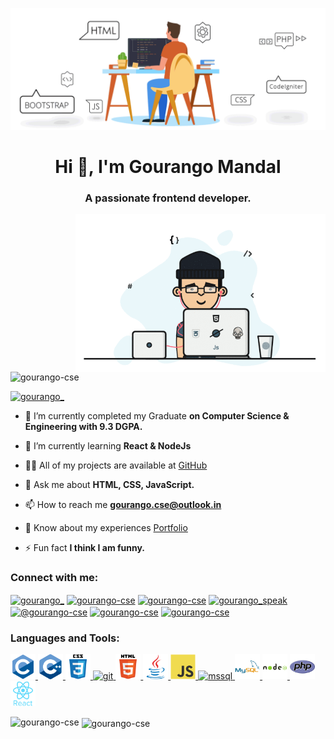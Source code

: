 ![Logo](https://github.com/gourango-cse/gourango-cse/blob/4f78d7654f15c0c653c0e9b81e50d3f6ca3b5739/banner.gif)
<h1 align="center">Hi 👋, I'm Gourango Mandal</h1>
<h3 align="center">A passionate frontend developer.</h3>
<img align="right" alt="Coding" Width="400" src="coding.gif">

<p align="left"> <img src="https://komarev.com/ghpvc/?username=gourango-cse&label=Profile%20views&color=0e75b6&style=flat" alt="gourango-cse" /> </p>

<p align="left"> <a href="https://twitter.com/gourango_" target="blank"><img src="https://img.shields.io/twitter/follow/gourango_?logo=twitter&style=for-the-badge" alt="gourango_" /></a> </p>

- 🔭 I’m currently completed my Graduate **on Computer Science & Engineering with 9.3 DGPA.**

- 🌱 I’m currently learning **React & NodeJs**

- 👨‍💻 All of my projects are available at [GitHub](https://github.com/gourango-cse/)

- 💬 Ask me about **HTML, CSS, JavaScript.**

- 📫 How to reach me **gourango.cse@outlook.in**

- 📄 Know about my experiences [Portfolio](https://gourango-cse.github.io/myresume/)

- ⚡ Fun fact **I think I am funny.**

<h3 align="left">Connect with me:</h3>
<p align="left">
<a href="https://twitter.com/gourango_" target="blank"><img align="center" src="https://raw.githubusercontent.com/rahuldkjain/github-profile-readme-generator/master/src/images/icons/Social/twitter.svg" alt="gourango_" height="30" width="40" /></a>
<a href="https://linkedin.com/in/gourango-cse" target="blank"><img align="center" src="https://raw.githubusercontent.com/rahuldkjain/github-profile-readme-generator/master/src/images/icons/Social/linked-in-alt.svg" alt="gourango-cse" height="30" width="40" /></a>
<a href="https://codesandbox.com/gourango-cse" target="blank"><img align="center" src="https://raw.githubusercontent.com/rahuldkjain/github-profile-readme-generator/master/src/images/icons/Social/codesandbox.svg" alt="gourango-cse" height="30" width="40" /></a>
<a href="https://instagram.com/gourango_speak" target="blank"><img align="center" src="https://raw.githubusercontent.com/rahuldkjain/github-profile-readme-generator/master/src/images/icons/Social/instagram.svg" alt="gourango_speak" height="30" width="40" /></a>
<a href="https://medium.com/@gourango-cse" target="blank"><img align="center" src="https://raw.githubusercontent.com/rahuldkjain/github-profile-readme-generator/master/src/images/icons/Social/medium.svg" alt="@gourango-cse" height="30" width="40" /></a>
<a href="https://www.hackerrank.com/gourango-cse" target="blank"><img align="center" src="https://raw.githubusercontent.com/rahuldkjain/github-profile-readme-generator/master/src/images/icons/Social/hackerrank.svg" alt="gourango-cse" height="30" width="40" /></a>
<a href="https://www.leetcode.com/gourango-cse" target="blank"><img align="center" src="https://raw.githubusercontent.com/rahuldkjain/github-profile-readme-generator/master/src/images/icons/Social/leet-code.svg" alt="gourango-cse" height="30" width="40" /></a>
</p>

<h3 align="left">Languages and Tools:</h3>
<p align="left"> <a href="https://www.cprogramming.com/" target="_blank" rel="noreferrer"> <img src="https://raw.githubusercontent.com/devicons/devicon/master/icons/c/c-original.svg" alt="c" width="40" height="40"/> </a> <a href="https://www.w3schools.com/cpp/" target="_blank" rel="noreferrer"> <img src="https://raw.githubusercontent.com/devicons/devicon/master/icons/cplusplus/cplusplus-original.svg" alt="cplusplus" width="40" height="40"/> </a> <a href="https://www.w3schools.com/css/" target="_blank" rel="noreferrer"> <img src="https://raw.githubusercontent.com/devicons/devicon/master/icons/css3/css3-original-wordmark.svg" alt="css3" width="40" height="40"/> </a> <a href="https://git-scm.com/" target="_blank" rel="noreferrer"> <img src="https://www.vectorlogo.zone/logos/git-scm/git-scm-icon.svg" alt="git" width="40" height="40"/> </a> <a href="https://www.w3.org/html/" target="_blank" rel="noreferrer"> <img src="https://raw.githubusercontent.com/devicons/devicon/master/icons/html5/html5-original-wordmark.svg" alt="html5" width="40" height="40"/> </a> <a href="https://www.java.com" target="_blank" rel="noreferrer"> <img src="https://raw.githubusercontent.com/devicons/devicon/master/icons/java/java-original.svg" alt="java" width="40" height="40"/> </a> <a href="https://developer.mozilla.org/en-US/docs/Web/JavaScript" target="_blank" rel="noreferrer"> <img src="https://raw.githubusercontent.com/devicons/devicon/master/icons/javascript/javascript-original.svg" alt="javascript" width="40" height="40"/> </a> <a href="https://www.microsoft.com/en-us/sql-server" target="_blank" rel="noreferrer"> <img src="https://www.svgrepo.com/show/303229/microsoft-sql-server-logo.svg" alt="mssql" width="40" height="40"/> </a> <a href="https://www.mysql.com/" target="_blank" rel="noreferrer"> <img src="https://raw.githubusercontent.com/devicons/devicon/master/icons/mysql/mysql-original-wordmark.svg" alt="mysql" width="40" height="40"/> </a> <a href="https://nodejs.org" target="_blank" rel="noreferrer"> <img src="https://raw.githubusercontent.com/devicons/devicon/master/icons/nodejs/nodejs-original-wordmark.svg" alt="nodejs" width="40" height="40"/> </a> <a href="https://www.php.net" target="_blank" rel="noreferrer"> <img src="https://raw.githubusercontent.com/devicons/devicon/master/icons/php/php-original.svg" alt="php" width="40" height="40"/> </a> <a href="https://reactjs.org/" target="_blank" rel="noreferrer"> <img src="https://raw.githubusercontent.com/devicons/devicon/master/icons/react/react-original-wordmark.svg" alt="react" width="40" height="40"/> </a> </p>

<p><img align="left" src="https://github-readme-stats.vercel.app/api/top-langs?username=gourango-cse&show_icons=true&locale=en&layout=compact" alt="gourango-cse" /></p>

<p>&nbsp;<img align="center" src="https://github-readme-stats.vercel.app/api?username=gourango-cse&show_icons=true&locale=en" alt="gourango-cse" /></p>
